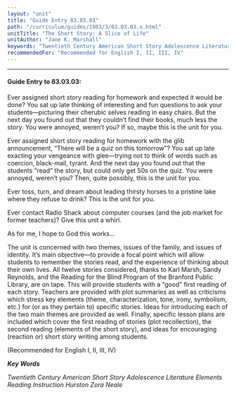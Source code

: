 ```yaml
---
layout: "unit"
title: "Guide Entry 83.03.03"
path: "/curriculum/guides/1983/3/83.03.03.x.html"
unitTitle: "The Short Story: A Slice of Life"
unitAuthor: "Jane K. Marshall"
keywords: "Twentieth Century American Short Story Adolescence Literature Elements Reading Instruction Hurston Zora Neale"
recommendedFor: "Recommended for English I, II, III, IV"
---
```

<body>
<hr/>
 <h4>
  Guide Entry to 83.03.03:
 </h4>
 Ever assigned short story reading for homework and expected it would be done?  You sat up late thinking of interesting and fun questions to ask your students—picturing their cherubic selves reading in easy chairs.  But the next day you found out that they couldn’t find their books, much less the story.  You were annoyed, weren’t you? If so, maybe this is the unit for you.
 <p>
  Ever assigned short story reading for homework with the glib announcement, “There will be a quiz on this tomorrow”?  You sat up late exacting your vengeance with glee—trying not to think of words such as coercion, black-mail, tyrant.  And the next day you found out that the students “read” the story, but could only get 50s on the quiz.  You were annoyed, weren’t you?  Then, quite possibly, this is the unit for you.
 </p>
 <p>
  Ever toss, turn, and dream about leading thirsty horses to a pristine lake where they refuse to drink?  This is the unit for you.
 </p>
 <p>
  Ever contact Radio Shack about computer courses (and the job market for former teachers)?  Give this unit a whirl.
 </p>
 <p>
  As for me, I hope to God this works...
 </p>
 <p>
  The unit is concerned with two themes, issues of the family, and issues of identity.  It’s main objective—to provide a focal point which will allow students to remember the stories read, and the experience of thinking about their own lives.  All twelve stories considered, thanks to Karl Marsh, Sandy Reynolds, and the Reading for the Blind Program of the Branford Public Library, are on tape.  This will provide students with a “good” first reading of each story. Teachers are provided with plot summaries as well as criticisms which stress key elements (theme, characterization, tone, irony, symbolism, etc.) for (or as they pertain to) specific stories.  Ideas for introducing each of the two main themes are provided as well. Finally, specific lesson plans are included which cover the first reading of stories (plot recollection), the second reading (elements of the short story), and ideas for encouraging (reaction or) short story writing among students.
 </p>
 <p>
  (Recommended for English I, II, III, IV)
 </p>
<p>
  <b>
   <i>
    Key Words
   </i>
  </b>
  <br/>
 </p>
 <p>
  <i>
   Twentieth Century American Short Story Adolescence Literature Elements Reading Instruction Hurston Zora Neale
  </i>
 </p>

</body>